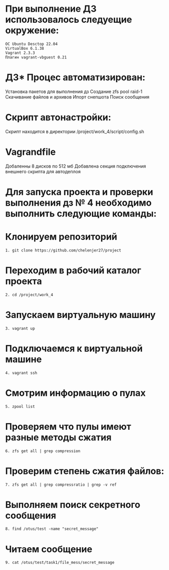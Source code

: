 # При выполнение ДЗ использовалось следуещие окружение: 
    ОС Ubuntu Desctop 22.04
    VirtualBox 6.1.38
    Vagrant 2.3.3
    Плагин vagrant-vbguest 0.21
# ДЗ* Процес автоматизирован: 
  Установка пакетов для выполнения дз
  Создание zfs pool raid-1
  Скачивание файлов и архивов
  Ипорт снепшота
  Поиск сообщения
# Скрипт автонастройки:
  Скрипт находится в директории /project/work_4/script/config.sh
# Vagrandfile
  Добаленны 8 дисков по 512 мб
  Добавлена секция подключения внешнего скрипта для автодеплоя
# Для запуска проекта и проверки выполнения дз № 4 необходимо выполнить следующие команды:
# Клонируем репозиторий
    1. git clone https://github.com/chelenjer27/project 
# Переходим в рабочий каталог проекта
    2. cd /project/work_4
# Запускаем виртуальную машину
    3. vagrant up
# Подключаемся к виртуальной машине
    4. vagrant ssh
# Смотрим информацию о пулах
    5. zpool list
# Проверяем что  пулы имеют разные методы сжатия
    6. zfs get all | grep compression
# Проверим степень сжатия файлов:
    7. zfs get all | grep compressratio | grep -v ref
# Выполняем поиск секретного сообщения
    8. find /otus/test -name "secret_message"
# Читаем сообщение
    9. cat /otus/test/task1/file_mess/secret_message
